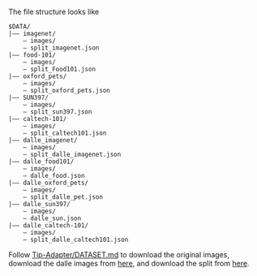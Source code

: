 The file structure looks like
```
$DATA/
|–– imagenet/
    – images/
    – split_imagenet.json
|–– food-101/
    – images/
    – split_Food101.json
|–– oxford_pets/
    – images/
    – split_oxford_pets.json
|–– SUN397/
    – images/
    – split_sun397.json
|–– caltech-101/
    – images/
    – split_caltech101.json
|–– dalle_imagenet/
    – images/
    – split_dalle_imagenet.json
|–– dalle_food101/
    – images/
    – dalle_food.json
|–– dalle_oxford_pets/
    – images/
    – split_dalle_pet.json
|–– dalle_sun397/
    – images/
    – dalle_sun.json
|–– dalle_caltech-101/
    – images/
    – split_dalle_caltech101.json
```

Follow [Tip-Adapter/DATASET.md](https://github.com/gaopengcuhk/Tip-Adapter/blob/main/DATASET.md) to download the original images, download the dalle images from [here](https://drive.google.com/drive/folders/1e249OgUFCmpfEDPsxCVR-nNb6Q1VaZVW), and download the split from [here](https://drive.google.com/file/d/1sdCNjifXwN88C6T3R30ygZEhZojkIciJ/view?usp=drive_link).
